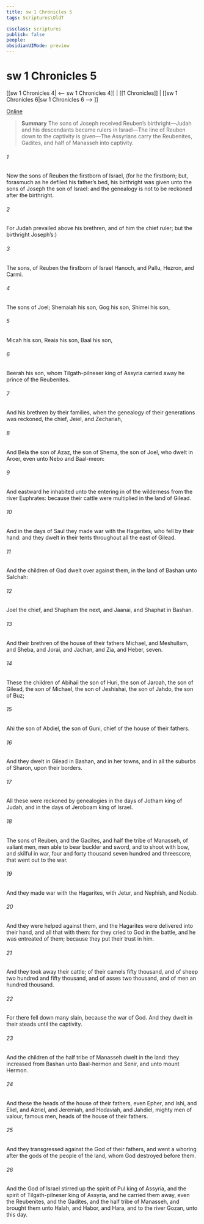 ```yaml
---
title: sw 1 Chronicles 5
tags: Scriptures\OldT

cssclass: scriptures
publish: false
people:
obsidianUIMode: preview
---
```


# sw 1 Chronicles 5
[[sw 1 Chronicles 4| <-- sw 1 Chronicles 4]] | [[1 Chronicles]] | [[sw 1 Chronicles 6|sw 1 Chronicles 6 --> ]]

[Online](https://churchofjesuschrist.org/study/scriptures/ot/1-chr/5?lang=eng)

> __Summary__
The sons of Joseph received Reuben’s birthright—Judah and his descendants became rulers in Israel—The line of Reuben down to the captivity is given—The Assyrians carry the Reubenites, Gadites, and half of Manasseh into captivity.

###### 1 
Now the sons of Reuben the firstborn of Israel, (for he  the firstborn; but, forasmuch as he defiled his father’s bed, his birthright was given unto the sons of Joseph the son of Israel: and the genealogy is not to be reckoned after the birthright.

###### 2 
For Judah prevailed above his brethren, and of him  the chief ruler; but the birthright  Joseph’s:)

###### 3 
The sons,  of Reuben the firstborn of Israel  Hanoch, and Pallu, Hezron, and Carmi.

###### 4 
The sons of Joel; Shemaiah his son, Gog his son, Shimei his son,

###### 5 
Micah his son, Reaia his son, Baal his son,

###### 6 
Beerah his son, whom Tilgath-pilneser king of Assyria carried away  he  prince of the Reubenites.

###### 7 
And his brethren by their families, when the genealogy of their generations was reckoned,  the chief, Jeiel, and Zechariah,

###### 8 
And Bela the son of Azaz, the son of Shema, the son of Joel, who dwelt in Aroer, even unto Nebo and Baal-meon:

###### 9 
And eastward he inhabited unto the entering in of the wilderness from the river Euphrates: because their cattle were multiplied in the land of Gilead.

###### 10 
And in the days of Saul they made war with the Hagarites, who fell by their hand: and they dwelt in their tents throughout all the east  of Gilead.

###### 11 
And the children of Gad dwelt over against them, in the land of Bashan unto Salchah:

###### 12 
Joel the chief, and Shapham the next, and Jaanai, and Shaphat in Bashan.

###### 13 
And their brethren of the house of their fathers  Michael, and Meshullam, and Sheba, and Jorai, and Jachan, and Zia, and Heber, seven.

###### 14 
These  the children of Abihail the son of Huri, the son of Jaroah, the son of Gilead, the son of Michael, the son of Jeshishai, the son of Jahdo, the son of Buz;

###### 15 
Ahi the son of Abdiel, the son of Guni, chief of the house of their fathers.

###### 16 
And they dwelt in Gilead in Bashan, and in her towns, and in all the suburbs of Sharon, upon their borders.

###### 17 
All these were reckoned by genealogies in the days of Jotham king of Judah, and in the days of Jeroboam king of Israel.

###### 18 
The sons of Reuben, and the Gadites, and half the tribe of Manasseh, of valiant men, men able to bear buckler and sword, and to shoot with bow, and skilful in war,  four and forty thousand seven hundred and threescore, that went out to the war.

###### 19 
And they made war with the Hagarites, with Jetur, and Nephish, and Nodab.

###### 20 
And they were helped against them, and the Hagarites were delivered into their hand, and all that  with them: for they cried to God in the battle, and he was entreated of them; because they put their trust in him.

###### 21 
And they took away their cattle; of their camels fifty thousand, and of sheep two hundred and fifty thousand, and of asses two thousand, and of men an hundred thousand.

###### 22 
For there fell down many slain, because the war  of God. And they dwelt in their steads until the captivity.

###### 23 
And the children of the half tribe of Manasseh dwelt in the land: they increased from Bashan unto Baal-hermon and Senir, and unto mount Hermon.

###### 24 
And these  the heads of the house of their fathers, even Epher, and Ishi, and Eliel, and Azriel, and Jeremiah, and Hodaviah, and Jahdiel, mighty men of valour, famous men,  heads of the house of their fathers.

###### 25 
And they transgressed against the God of their fathers, and went a whoring after the gods of the people of the land, whom God destroyed before them.

###### 26 
And the God of Israel stirred up the spirit of Pul king of Assyria, and the spirit of Tilgath-pilneser king of Assyria, and he carried them away, even the Reubenites, and the Gadites, and the half tribe of Manasseh, and brought them unto Halah, and Habor, and Hara, and to the river Gozan, unto this day.

